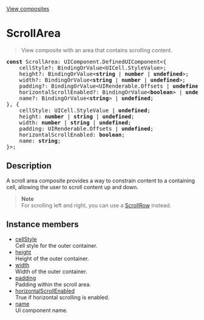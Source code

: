 [View composites](../index.md)

# ScrollArea

> View composite with an area that contains scrolling content.

<pre class="docgen_signature"><b>const</b> ScrollArea: UIComponent.DefinedUIComponent&lt;{<br>    cellStyle?: BindingOrValue&lt;UICell.StyleValue&gt;;<br>    height?: BindingOrValue&lt;<b>string</b> | <b>number</b> | <b>undefined</b>&gt;;<br>    width?: BindingOrValue&lt;<b>string</b> | <b>number</b> | <b>undefined</b>&gt;;<br>    padding?: BindingOrValue&lt;UIRenderable.Offsets | <b>undefined</b>&gt;;<br>    horizontalScrollEnabled?: BindingOrValue&lt;<b>boolean</b>&gt; | <b>undefined</b>;<br>    name?: BindingOrValue&lt;<b>string</b>&gt; | <b>undefined</b>;<br>}, {<br>    cellStyle: UICell.StyleValue | <b>undefined</b>;<br>    height: <b>number</b> | <b>string</b> | <b>undefined</b>;<br>    width: <b>number</b> | <b>string</b> | <b>undefined</b>;<br>    padding: UIRenderable.Offsets | <b>undefined</b>;<br>    horizontalScrollEnabled: <b>boolean</b>;<br>    name: <b>string</b>;<br>}&gt;;</pre>

## Description

A scroll area composite provides a way to constrain content to a containing cell, allowing the user to scroll content up and down.

> **Note**\
> For scrolling left and right, you can use a [ScrollRow](ScrollRow.md) instead.

## Instance members

- [<!--{ref:property}-->cellStyle](ScrollArea_cellStyle.md) \
    Cell style for the outer container.
- [<!--{ref:property}-->height](ScrollArea_height.md) \
    Height of the outer container.
- [<!--{ref:property}-->width](ScrollArea_width.md) \
    Width of the outer container.
- [<!--{ref:property}-->padding](ScrollArea_padding.md) \
    Padding within the scroll area.
- [<!--{ref:property}-->horizontalScrollEnabled](ScrollArea_horizontalScrollEnabled.md) \
    True if horizontal scrolling is enabled.
- [<!--{ref:property}-->name](ScrollArea_name.md) \
    UI component name.